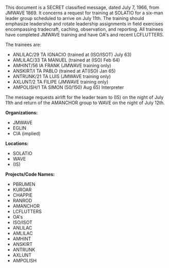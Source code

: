 This document is a SECRET classified message, dated July 7, 1966, from JMWAVE 1869. It concerns a request for training at SOLATIO for a six-man leader group scheduled to arrive on July 11th. The training should emphasize leadership and rotate leadership assignments in field exercises encompassing tradecraft, caching, observation, and reporting. All trainees have completed JMWAVE training and have OA's and recent LCFLUTTERS.

The trainees are:

*   ANLILAC/29 TA IGNACIO (trained at (ISO/ISOT) July 63)
*   AMLILAC/33 TA MANUEL (trained at (ISO) Feb 64)
*   AMHINT/56 IA FRANK (JMWAVE training only)
*   ANSKIRT/I TA PABLO (trained at AT(ISO) Jan 65)
*   ANTRUNK/21 TA LUIS (JMWAVE training only)
*   AXLUNT/2 TA FILIPE (JMWAVE training only)
*   AMPOLISH/1 TA SIMON (50/150) Aug 65) Interpreter

The message requests airlift for the leader team to (IS) on the night of July 11th and return of the AMANCHOR group to WAVE on the night of July 12th.

**Organizations:**

*   JMWAVE
*   EGLIN
*   CIA (implied)

**Locations:**

*   SOLATIO
*   WAVE
*   (IS)

**Projects/Code Names:**

*   PBRUMEN
*   KUROAR
*   CHAPPIE
*   RANROD
*   AMANCHOR
*   LCFLUTTERS
*   OA's
*   ISO/ISOT
*   ANLILAC
*   AMLILAC
*   AMHINT
*   ANSKIRT
*   ANTRUNK
*   AXLUNT
*   AMPOLISH